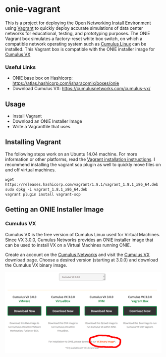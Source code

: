 onie-vagrant
============
This is a project for deploying the [Open Networking Install Environment](http://onie.org)
using [Vagrant](http://vagrantup.com) to quickly deploy accurate simulations of
data center networks for educational, testing, and prototyping purposes. The
ONIE Vagrant box simulates a factory-reset white box switch, on which a
compatible network operating system such as [Cumulus Linux](http://cumulusnetworks.com)
can be installed. This Vagrant box is compatible with the ONIE installer image
for [Cumulus VX](https://cumulusnetworks.com/cumulus-vx/)

### Useful Links
 * ONIE base box on Hashicorp: https://atlas.hashicorp.com/isharacomix/boxes/onie
 * Download Cumulus VX: https://cumulusnetworks.com/cumulus-vx/


Usage
-----
  * Install Vagrant
  * Download an ONIE Installer Image
  * Write a Vagrantfile that uses


Installing Vagrant
------------------
The following steps work on an Ubuntu 14.04 machine. For more information or
other platforms, read the
[Vagrant installation instructions](https://www.vagrantup.com/docs/installation/).
I recommend installing the vagrant scp plugin as well to quickly move files on
and off virtual machines.

    wget https://releases.hashicorp.com/vagrant/1.8.1/vagrant_1.8.1_x86_64.deb
    sudo dpkg -i vagrant_1.8.1_x86_64.deb
    vagrant plugin install vagrant-scp


Getting an ONIE Installer Image
-------------------------------
### Cumulus VX
Cumulus VX is the free version of Cumulus Linux used for Virtual Machines.
Since VX 3.0.0, Cumulus Networks provides an ONIE installer image that can
be used to install VX on a Virtual Machines running ONIE.

Create an account on the [Cumulus Networks](http://cumulusnetworks.com) and
visit the [Cumulus VX](https://cumulusnetworks.com/cumulus-vx/) download page.
Choose a desired version (starting at 3.0.0) and download the Cumulus VX
binary image.

![](onie-vx.png)
